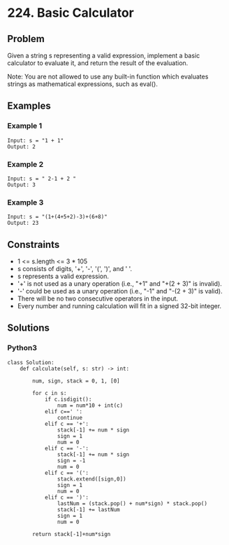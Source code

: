 # 224. Basic Calculator

## Problem

Given a string s representing a valid expression, implement a basic calculator to evaluate it, and return the result of the evaluation.

Note: You are not allowed to use any built-in function which evaluates strings as mathematical expressions, such as eval().

## Examples

### Example 1

```
Input: s = "1 + 1"
Output: 2
```

### Example 2

```
Input: s = " 2-1 + 2 "
Output: 3
```

### Example 3

```
Input: s = "(1+(4+5+2)-3)+(6+8)"
Output: 23
```

## Constraints

* 1 <= s.length <= 3 * 105
* s consists of digits, '+', '-', '(', ')', and ' '.
* s represents a valid expression.
* '+' is not used as a unary operation (i.e., "+1" and "+(2 + 3)" is invalid).
* '-' could be used as a unary operation (i.e., "-1" and "-(2 + 3)" is valid).
* There will be no two consecutive operators in the input.
* Every number and running calculation will fit in a signed 32-bit integer.

## Solutions

### Python3

```
class Solution:
    def calculate(self, s: str) -> int:
        
        num, sign, stack = 0, 1, [0]

        for c in s:
            if c.isdigit():
                num = num*10 + int(c)
            elif c==' ':
                continue
            elif c == '+':
                stack[-1] += num * sign
                sign = 1
                num = 0
            elif c == '-':
                stack[-1] += num * sign
                sign = -1
                num = 0
            elif c == '(':
                stack.extend([sign,0])
                sign = 1
                num = 0
            elif c == ')':
                lastNum = (stack.pop() + num*sign) * stack.pop()
                stack[-1] += lastNum
                sign = 1
                num = 0
                
        return stack[-1]+num*sign
```
